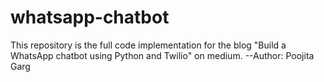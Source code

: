 # whatsapp-chatbot
This repository is the full code implementation for the blog "Build a WhatsApp chatbot using Python and Twilio" on medium. --Author: Poojita Garg
